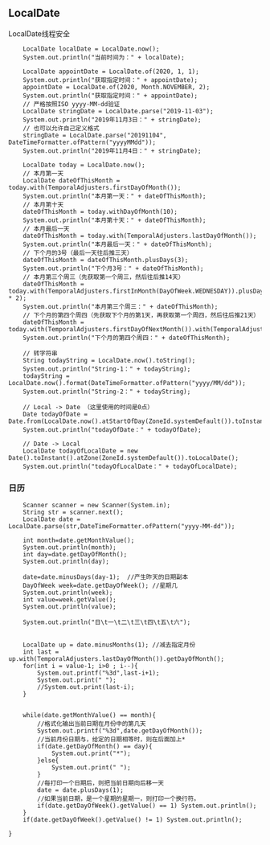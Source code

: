 ## LocalDate

LocalDate线程安全

        LocalDate localDate = LocalDate.now();
        System.out.println("当前时间为：" + localDate);

        LocalDate appointDate = LocalDate.of(2020, 1, 1);
        System.out.println("获取指定时间：" + appointDate);
        appointDate = LocalDate.of(2020, Month.NOVEMBER, 2);
        System.out.println("获取指定时间：" + appointDate);
        // 严格按照ISO yyyy-MM-dd验证
        LocalDate stringDate = LocalDate.parse("2019-11-03");
        System.out.println("2019年11月3日：" + stringDate);
        // 也可以允许自己定义格式
        stringDate = LocalDate.parse("20191104", DateTimeFormatter.ofPattern("yyyyMMdd"));
        System.out.println("2019年11月4日：" + stringDate);

        LocalDate today = LocalDate.now();
        // 本月第一天
        LocalDate dateOfThisMonth = today.with(TemporalAdjusters.firstDayOfMonth());
        System.out.println("本月第一天：" + dateOfThisMonth);
        // 本月第十天
        dateOfThisMonth = today.withDayOfMonth(10);
        System.out.println("本月第十天：" + dateOfThisMonth);
        // 本月最后一天
        dateOfThisMonth = today.with(TemporalAdjusters.lastDayOfMonth());
        System.out.println("本月最后一天：" + dateOfThisMonth);
        // 下个月的3号（最后一天往后推三天）
        dateOfThisMonth = dateOfThisMonth.plusDays(3);
        System.out.println("下个月3号：" + dateOfThisMonth);
        // 本月第三个周三（先获取第一个周三，然后往后推14天）
        dateOfThisMonth = today.with(TemporalAdjusters.firstInMonth(DayOfWeek.WEDNESDAY)).plusDays(7 * 2);
        System.out.println("本月第三个周三：" + dateOfThisMonth);
        // 下个月的第四个周四（先获取下个月的第1天，再获取第一个周四，然后往后推21天）
        dateOfThisMonth = today.with(TemporalAdjusters.firstDayOfNextMonth()).with(TemporalAdjusters.firstInMonth(DayOfWeek.THURSDAY)).plusDays(7*3);
        System.out.println("下个月的第四个周四：" + dateOfThisMonth);

        // 转字符串
        String todayString = LocalDate.now().toString();
        System.out.println("String-1：" + todayString);
        todayString = LocalDate.now().format(DateTimeFormatter.ofPattern("yyyy/MM/dd"));
        System.out.println("String-2：" + todayString);

        // Local -> Date （这里使用的时间是0点）
        Date todayOfDate = Date.from(LocalDate.now().atStartOfDay(ZoneId.systemDefault()).toInstant());
        System.out.println("todayOfDate：" + todayOfDate);

        // Date -> Local
        LocalDate todayOfLocalDate = new Date().toInstant().atZone(ZoneId.systemDefault()).toLocalDate();
        System.out.println("todayOfLocalDate：" + todayOfLocalDate);


<h3> 日历 </h3>

        Scanner scanner = new Scanner(System.in);
        String str = scanner.next();
        LocalDate date = LocalDate.parse(str,DateTimeFormatter.ofPattern("yyyy-MM-dd"));

        int month=date.getMonthValue();
        System.out.println(month);
        int day=date.getDayOfMonth();
        System.out.println(day);

        date=date.minusDays(day-1);  //产生昨天的日期副本
        DayOfWeek week=date.getDayOfWeek(); //星期几
        System.out.println(week);
        int value=week.getValue();
        System.out.println(value);

        System.out.println("日\t一\t二\t三\t四\t五\t六");


        LocalDate up = date.minusMonths(1); //减去指定月份
        int last = up.with(TemporalAdjusters.lastDayOfMonth()).getDayOfMonth();
        for(int i = value-1; i>0 ; i--){
            System.out.printf("%3d",last-i+1);
            System.out.print(" ");
            //System.out.print(last-i);
        }


        while(date.getMonthValue() == month){
            //格式化输出当前日期在月份中的第几天
            System.out.printf("%3d",date.getDayOfMonth());
            //当前月份日期与，给定的日期相等时，则在后面加上*
            if(date.getDayOfMonth() == day){
                System.out.print("*");
            }else{
                System.out.print(" ");
            }
            //每打印一个日期后，则把当前日期向后移一天
            date = date.plusDays(1);
            //如果当前日期，是一个星期的星期一，则打印一个换行符。
            if(date.getDayOfWeek().getValue() == 1) System.out.println();
        }
        if(date.getDayOfWeek().getValue() != 1) System.out.println();

    }